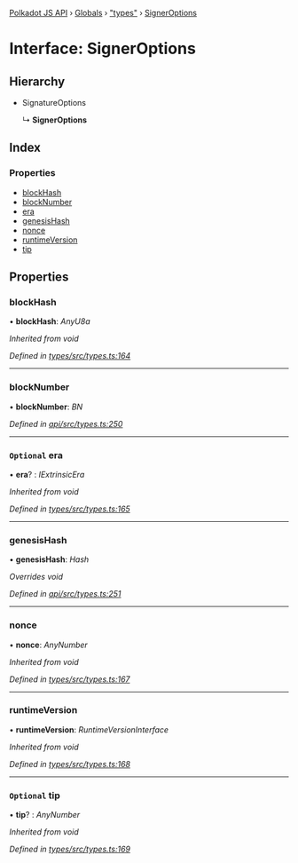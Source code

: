 [Polkadot JS API](../README.md) › [Globals](../globals.md) › ["types"](../modules/_types_.md) › [SignerOptions](_types_.signeroptions.md)

# Interface: SignerOptions

## Hierarchy

* SignatureOptions

  ↳ **SignerOptions**

## Index

### Properties

* [blockHash](_types_.signeroptions.md#blockhash)
* [blockNumber](_types_.signeroptions.md#blocknumber)
* [era](_types_.signeroptions.md#optional-era)
* [genesisHash](_types_.signeroptions.md#genesishash)
* [nonce](_types_.signeroptions.md#nonce)
* [runtimeVersion](_types_.signeroptions.md#runtimeversion)
* [tip](_types_.signeroptions.md#optional-tip)

## Properties

###  blockHash

• **blockHash**: *AnyU8a*

*Inherited from void*

*Defined in [types/src/types.ts:164](https://github.com/polkadot-js/api/blob/2dee50f019/packages/types/src/types.ts#L164)*

___

###  blockNumber

• **blockNumber**: *BN*

*Defined in [api/src/types.ts:250](https://github.com/polkadot-js/api/blob/2dee50f019/packages/api/src/types.ts#L250)*

___

### `Optional` era

• **era**? : *IExtrinsicEra*

*Inherited from void*

*Defined in [types/src/types.ts:165](https://github.com/polkadot-js/api/blob/2dee50f019/packages/types/src/types.ts#L165)*

___

###  genesisHash

• **genesisHash**: *Hash*

*Overrides void*

*Defined in [api/src/types.ts:251](https://github.com/polkadot-js/api/blob/2dee50f019/packages/api/src/types.ts#L251)*

___

###  nonce

• **nonce**: *AnyNumber*

*Inherited from void*

*Defined in [types/src/types.ts:167](https://github.com/polkadot-js/api/blob/2dee50f019/packages/types/src/types.ts#L167)*

___

###  runtimeVersion

• **runtimeVersion**: *RuntimeVersionInterface*

*Inherited from void*

*Defined in [types/src/types.ts:168](https://github.com/polkadot-js/api/blob/2dee50f019/packages/types/src/types.ts#L168)*

___

### `Optional` tip

• **tip**? : *AnyNumber*

*Inherited from void*

*Defined in [types/src/types.ts:169](https://github.com/polkadot-js/api/blob/2dee50f019/packages/types/src/types.ts#L169)*

